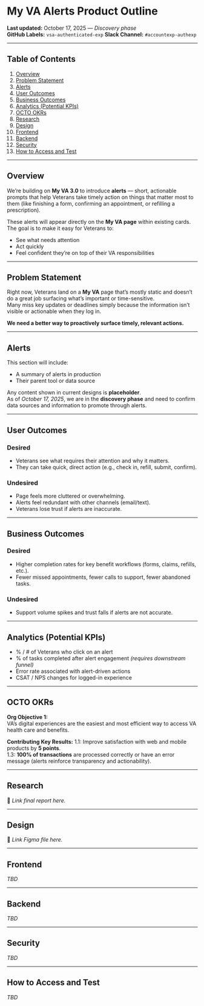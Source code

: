 # My VA Alerts Product Outline

**Last updated:** October 17, 2025 — *Discovery phase*  
**GitHub Labels:** `vsa-authenticated-exp` 
**Slack Channel:** `#accountexp-authexp`

---

## Table of Contents
1. [Overview](#overview)
2. [Problem Statement](#problem-statement)
3. [Alerts](#alerts)
4. [User Outcomes](#user-outcomes)
5. [Business Outcomes](#business-outcomes)
6. [Analytics (Potential KPIs)](#analytics-potential-kpis)
7. [OCTO OKRs](#octo-okrs)
8. [Research](#research)
9. [Design](#design)
10. [Frontend](#frontend)
11. [Backend](#backend)
12. [Security](#security)
13. [How to Access and Test](#how-to-access-and-test)

---

## Overview
We’re building on **My VA 3.0** to introduce **alerts** — short, actionable prompts that help Veterans take timely action on things that matter most to them (like finishing a form, confirming an appointment, or refilling a prescription).

These alerts will appear directly on the **My VA page** within existing cards.  
The goal is to make it easy for Veterans to:
- See what needs attention  
- Act quickly  
- Feel confident they’re on top of their VA responsibilities

---

## Problem Statement
Right now, Veterans land on a **My VA** page that’s mostly static and doesn’t do a great job surfacing what’s important or time-sensitive.  
Many miss key updates or deadlines simply because the information isn’t visible or actionable when they log in.

**We need a better way to proactively surface timely, relevant actions.**

---

## Alerts
This section will include:
- A summary of alerts in production
- Their parent tool or data source  

Any content shown in current designs is **placeholder**.  
As of *October 17, 2025*, we are in the **discovery phase** and need to confirm data sources and information to promote through alerts.

---

## User Outcomes

### Desired
- Veterans see what requires their attention and why it matters.  
- They can take quick, direct action (e.g., check in, refill, submit, confirm).

### Undesired
- Page feels more cluttered or overwhelming.  
- Alerts feel redundant with other channels (email/text).  
- Veterans lose trust if alerts are inaccurate.

---

## Business Outcomes

### Desired
- Higher completion rates for key benefit workflows (forms, claims, refills, etc.).  
- Fewer missed appointments, fewer calls to support, fewer abandoned tasks.

### Undesired
- Support volume spikes and trust falls if alerts are not accurate.

---

## Analytics (Potential KPIs)
- % / # of Veterans who click on an alert  
- % of tasks completed after alert engagement *(requires downstream funnel)*  
- Error rate associated with alert-driven actions  
- CSAT / NPS changes for logged-in experience  

---

## OCTO OKRs

**Org Objective 1:**  
VA’s digital experiences are the easiest and most efficient way to access VA health care and benefits.

**Contributing Key Results:**
1.1: Improve satisfaction with web and mobile products by **5 points**.  
1.3: **100% of transactions** are processed correctly or have an error message (alerts reinforce transparency and actionability).

---

## Research
📎 *Link final report here.*

---

## Design
🎨 *Link Figma file here.*

---

## Frontend
_TBD_

---

## Backend
_TBD_

---

## Security
_TBD_

---

## How to Access and Test
_TBD_

